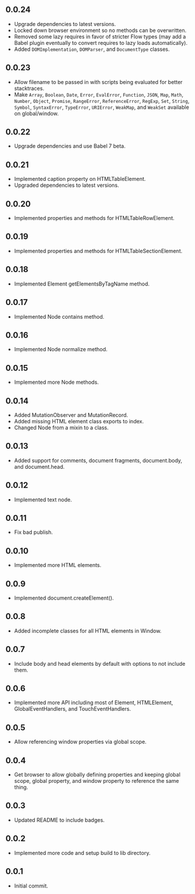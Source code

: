 ## 0.0.24

*   Upgrade dependencies to latest versions.
*   Locked down browser environment so no methods can be overwritten.
*   Removed some lazy requires in favor of stricter Flow types (may add a Babel plugin eventually to convert requires to lazy loads automatically).
*   Added `DOMImplementation`, `DOMParser`, and `DocumentType` classes.

## 0.0.23

*   Allow filename to be passed in with scripts being evaluated for better stacktraces.
*   Make `Array`, `Boolean`, `Date`, `Error`, `EvalError`, `Function`, `JSON`, `Map`, `Math`, `Number`, `Object`, `Promise`, `RangeError`, `ReferenceError`, `RegExp`, `Set`, `String`, `Symbol`, `SyntaxError`, `TypeError`, `URIError`, `WeakMap`, and `WeakSet` available on global/window.

## 0.0.22

*   Upgrade dependencies and use Babel 7 beta.

## 0.0.21

*   Implemented caption property on HTMLTableElement.
*   Upgraded dependencies to latest versions.

## 0.0.20

*   Implemented properties and methods for HTMLTableRowElement.

## 0.0.19

*   Implemented properties and methods for HTMLTableSectionElement.

## 0.0.18

*   Implemented Element getElementsByTagName method.

## 0.0.17

*   Implemented Node contains method.

## 0.0.16

*   Implemented Node normalize method.

## 0.0.15

*   Implemented more Node methods.

## 0.0.14

*   Added MutationObserver and MutationRecord.
*   Added missing HTML element class exports to index.
*   Changed Node from a mixin to a class.

## 0.0.13

*   Added support for comments, document fragments, document.body, and document.head.

## 0.0.12

*   Implemented text node.

## 0.0.11

*   Fix bad publish.

## 0.0.10

*   Implemented more HTML elements.

## 0.0.9

*   Implemented document.createElement().

## 0.0.8

*   Added incomplete classes for all HTML elements in Window.

## 0.0.7

*   Include body and head elements by default with options to not include them.

## 0.0.6

*   Implemented more API including most of Element, HTMLElement, GlobalEventHandlers, and TouchEventHandlers.

## 0.0.5

*   Allow referencing window properties via global scope.

## 0.0.4

*   Get browser to allow globally defining properties and keeping global scope, global property, and window property to reference the same thing.

## 0.0.3

*   Updated README to include badges.

## 0.0.2

*   Implemented more code and setup build to lib directory.

## 0.0.1

*   Initial commit.
